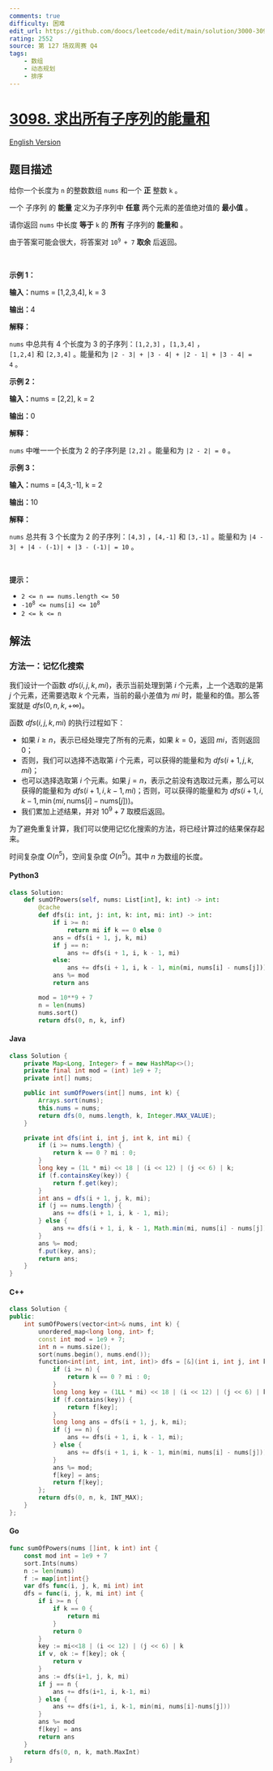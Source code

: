 ```yaml
---
comments: true
difficulty: 困难
edit_url: https://github.com/doocs/leetcode/edit/main/solution/3000-3099/3098.Find%20the%20Sum%20of%20Subsequence%20Powers/README.md
rating: 2552
source: 第 127 场双周赛 Q4
tags:
    - 数组
    - 动态规划
    - 排序
---
```


<!-- problem:start -->

# [3098. 求出所有子序列的能量和](https://leetcode.cn/problems/find-the-sum-of-subsequence-powers)

[English Version](/solution/3000-3099/3098.Find%20the%20Sum%20of%20Subsequence%20Powers/README_EN.md)

## 题目描述

<!-- description:start -->

<p>给你一个长度为 <code>n</code>&nbsp;的整数数组&nbsp;<code>nums</code>&nbsp;和一个 <strong>正</strong>&nbsp;整数&nbsp;<code>k</code>&nbsp;。</p>

<p>一个 <span data-keyword="subsequence-array">子序列</span> 的 <strong>能量</strong>&nbsp;定义为子序列中&nbsp;<strong>任意</strong>&nbsp;两个元素的差值绝对值的 <strong>最小值</strong>&nbsp;。</p>

<p>请你返回 <code>nums</code>&nbsp;中长度 <strong>等于</strong>&nbsp;<code>k</code>&nbsp;的 <strong>所有</strong>&nbsp;子序列的 <strong>能量和</strong>&nbsp;。</p>

<p>由于答案可能会很大，将答案对&nbsp;<code>10<sup>9 </sup>+ 7</code>&nbsp;<strong>取余</strong>&nbsp;后返回。</p>

<p>&nbsp;</p>

<p><strong class="example">示例 1：</strong></p>

<div class="example-block">
<p><span class="example-io"><b>输入：</b>nums = [1,2,3,4], k = 3</span></p>

<p><span class="example-io"><b>输出：</b>4</span></p>

<p><strong>解释：</strong></p>

<p><code>nums</code>&nbsp;中总共有 4 个长度为 3 的子序列：<code>[1,2,3]</code>&nbsp;，<code>[1,3,4]</code>&nbsp;，<code>[1,2,4]</code>&nbsp;和&nbsp;<code>[2,3,4]</code>&nbsp;。能量和为 <code>|2 - 3| + |3 - 4| + |2 - 1| + |3 - 4| = 4</code>&nbsp;。</p>
</div>

<p><strong class="example">示例 2：</strong></p>

<div class="example-block">
<p><span class="example-io"><b>输入：</b>nums = [2,2], k = 2</span></p>

<p><span class="example-io"><b>输出：</b>0</span></p>

<p><strong>解释：</strong></p>

<p><code>nums</code>&nbsp;中唯一一个长度为 2 的子序列是&nbsp;<code>[2,2]</code>&nbsp;。能量和为&nbsp;<code>|2 - 2| = 0</code>&nbsp;。</p>
</div>

<p><strong class="example">示例 3：</strong></p>

<div class="example-block">
<p><strong>输入：</strong><span class="example-io">nums = [4,3,-1], k = 2</span></p>

<p><span class="example-io"><b>输出：</b>10</span></p>

<p><strong>解释：</strong></p>

<p><code>nums</code>&nbsp;总共有 3 个长度为 2 的子序列：<code>[4,3]</code>&nbsp;，<code>[4,-1]</code>&nbsp;和&nbsp;<code>[3,-1]</code>&nbsp;。能量和为&nbsp;<code>|4 - 3| + |4 - (-1)| + |3 - (-1)| = 10</code>&nbsp;。</p>
</div>

<p>&nbsp;</p>

<p><strong>提示：</strong></p>

<ul>
	<li><code>2 &lt;= n == nums.length &lt;= 50</code></li>
	<li><code>-10<sup>8</sup> &lt;= nums[i] &lt;= 10<sup>8</sup> </code></li>
	<li><code>2 &lt;= k &lt;= n</code></li>
</ul>

<!-- description:end -->

## 解法

<!-- solution:start -->

### 方法一：记忆化搜索

我们设计一个函数 $dfs(i, j, k, mi)$，表示当前处理到第 $i$ 个元素，上一个选取的是第 $j$ 个元素，还需要选取 $k$ 个元素，当前的最小差值为 $mi$ 时，能量和的值。那么答案就是 $dfs(0, n, k, +\infty)$。

函数 $dfs(i, j, k, mi)$ 的执行过程如下：

-   如果 $i \geq n$，表示已经处理完了所有的元素，如果 $k = 0$，返回 $mi$，否则返回 $0$；
-   否则，我们可以选择不选取第 $i$ 个元素，可以获得的能量和为 $dfs(i + 1, j, k, mi)$；
-   也可以选择选取第 $i$ 个元素。如果 $j = n$，表示之前没有选取过元素，那么可以获得的能量和为 $dfs(i + 1, i, k - 1, mi)$；否则，可以获得的能量和为 $dfs(i + 1, i, k - 1, \min(mi, \text{nums}[i] - \text{nums}[j]))$。
-   我们累加上述结果，并对 $10^9 + 7$ 取模后返回。

为了避免重复计算，我们可以使用记忆化搜索的方法，将已经计算过的结果保存起来。

时间复杂度 $O(n^5)$，空间复杂度 $O(n^5)$。其中 $n$ 为数组的长度。

<!-- tabs:start -->

#### Python3

```python
class Solution:
    def sumOfPowers(self, nums: List[int], k: int) -> int:
        @cache
        def dfs(i: int, j: int, k: int, mi: int) -> int:
            if i >= n:
                return mi if k == 0 else 0
            ans = dfs(i + 1, j, k, mi)
            if j == n:
                ans += dfs(i + 1, i, k - 1, mi)
            else:
                ans += dfs(i + 1, i, k - 1, min(mi, nums[i] - nums[j]))
            ans %= mod
            return ans

        mod = 10**9 + 7
        n = len(nums)
        nums.sort()
        return dfs(0, n, k, inf)
```

#### Java

```java
class Solution {
    private Map<Long, Integer> f = new HashMap<>();
    private final int mod = (int) 1e9 + 7;
    private int[] nums;

    public int sumOfPowers(int[] nums, int k) {
        Arrays.sort(nums);
        this.nums = nums;
        return dfs(0, nums.length, k, Integer.MAX_VALUE);
    }

    private int dfs(int i, int j, int k, int mi) {
        if (i >= nums.length) {
            return k == 0 ? mi : 0;
        }
        long key = (1L * mi) << 18 | (i << 12) | (j << 6) | k;
        if (f.containsKey(key)) {
            return f.get(key);
        }
        int ans = dfs(i + 1, j, k, mi);
        if (j == nums.length) {
            ans += dfs(i + 1, i, k - 1, mi);
        } else {
            ans += dfs(i + 1, i, k - 1, Math.min(mi, nums[i] - nums[j]));
        }
        ans %= mod;
        f.put(key, ans);
        return ans;
    }
}
```

#### C++

```cpp
class Solution {
public:
    int sumOfPowers(vector<int>& nums, int k) {
        unordered_map<long long, int> f;
        const int mod = 1e9 + 7;
        int n = nums.size();
        sort(nums.begin(), nums.end());
        function<int(int, int, int, int)> dfs = [&](int i, int j, int k, int mi) {
            if (i >= n) {
                return k == 0 ? mi : 0;
            }
            long long key = (1LL * mi) << 18 | (i << 12) | (j << 6) | k;
            if (f.contains(key)) {
                return f[key];
            }
            long long ans = dfs(i + 1, j, k, mi);
            if (j == n) {
                ans += dfs(i + 1, i, k - 1, mi);
            } else {
                ans += dfs(i + 1, i, k - 1, min(mi, nums[i] - nums[j]));
            }
            ans %= mod;
            f[key] = ans;
            return f[key];
        };
        return dfs(0, n, k, INT_MAX);
    }
};
```

#### Go

```go
func sumOfPowers(nums []int, k int) int {
	const mod int = 1e9 + 7
	sort.Ints(nums)
	n := len(nums)
	f := map[int]int{}
	var dfs func(i, j, k, mi int) int
	dfs = func(i, j, k, mi int) int {
		if i >= n {
			if k == 0 {
				return mi
			}
			return 0
		}
		key := mi<<18 | (i << 12) | (j << 6) | k
		if v, ok := f[key]; ok {
			return v
		}
		ans := dfs(i+1, j, k, mi)
		if j == n {
			ans += dfs(i+1, i, k-1, mi)
		} else {
			ans += dfs(i+1, i, k-1, min(mi, nums[i]-nums[j]))
		}
		ans %= mod
		f[key] = ans
		return ans
	}
	return dfs(0, n, k, math.MaxInt)
}
```

<!-- tabs:end -->

<!-- solution:end -->

<!-- problem:end -->
